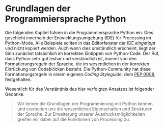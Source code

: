 # Grundlagen der Programmiersprache Python

Die folgenden Kapitel führen in die Programmiersprache Python ein. Dies geschieht innerhalb der Entwicklungsumgebung (IDE) für Processing im Python-Mode. Alle Beispiele sollten in das Editorfenster der IDE *eingetippt* und nicht kopiert werden. Auch wenn dies umständlich erscheint, liegt der Sinn zunächst tatsächlich im korrekten Eintippen von Python-Code. Der Ruf, dass Python sehr gut lesbar und verständlich ist, kommt von den Formatierungsregeln der Sprache, die im wesentlichen in der korrekten Einrückung von Codeblöcken besteht. Die Python-Community hat diese Formatierungsregeln in einem eigenen *Coding Styleguide*, dem [PEP 0008](https://www.python.org/dev/peps/pep-0008/), festgehalten.

Wesentlich für das Verständnis des hier verfolgten Ansatzes ist folgender Gedanke:

> Wir lernen die Grundlagen der Programmierung mit Python kennen und erarbeiten uns die wesentlichen Eigenschaften und Strukturen der Sprache. Zur Erweiterung unserer Ausdrucksmöglichkeiten greifen wir dabei auf die Funktionen von Processing zu.
